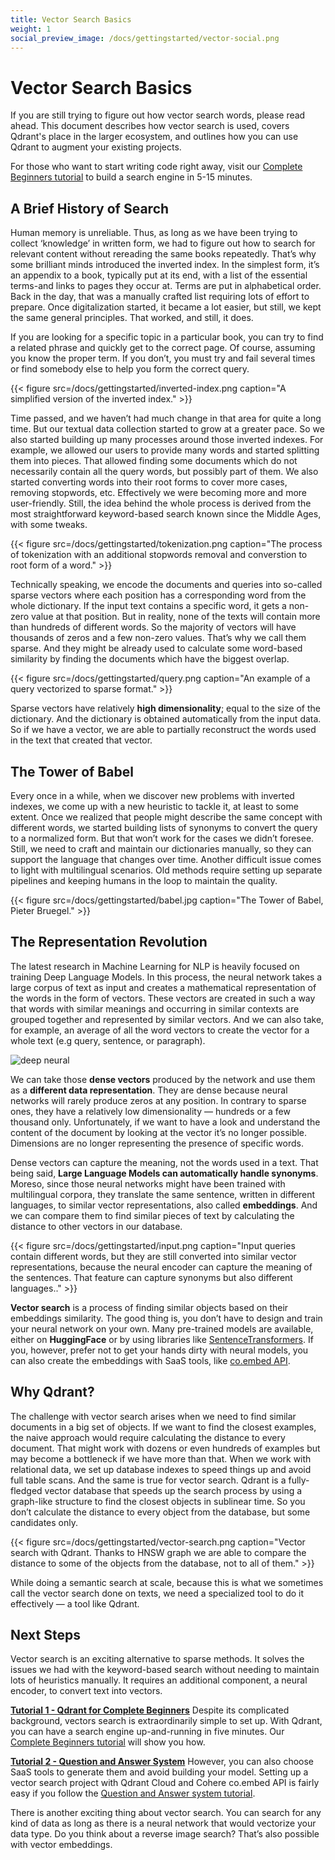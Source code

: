 ```yaml
---
title: Vector Search Basics
weight: 1
social_preview_image: /docs/gettingstarted/vector-social.png
---
```


# Vector Search Basics

If you are still trying to figure out how vector search words, please read ahead. This document describes how vector search is used, covers Qdrant's place in the larger ecosystem, and outlines how you can use Qdrant to augment your existing projects.

For those who want to start writing code right away, visit our [Complete Beginners tutorial](/documentation/tutorials/search-beginners) to build a search engine in 5-15 minutes.

## A Brief History of Search

Human memory is unreliable. Thus, as long as we have been trying to collect ‘knowledge’ in written form, we had to figure out how to search for relevant content without rereading the same books repeatedly. That’s why some brilliant minds introduced the inverted index. In the simplest form, it’s an appendix to a book, typically put at its end, with a list of the essential terms-and links to pages they occur at. Terms are put in alphabetical order. Back in the day, that was a manually crafted list requiring lots of effort to prepare. Once digitalization started, it became a lot easier, but still, we kept the same general principles. That worked, and still, it does.

If you are looking for a specific topic in a particular book, you can try to find a related phrase and quickly get to the correct page. Of course, assuming you know the proper term. If you don’t, you must try and fail several times or find somebody else to help you form the correct query.

{{< figure src=/docs/gettingstarted/inverted-index.png caption="A simplified version of the inverted index." >}}

Time passed, and we haven’t had much change in that area for quite a long time. But our textual data collection started to grow at a greater pace. So we also started building up many processes around those inverted indexes. For example, we allowed our users to provide many words and started splitting them into pieces. That allowed finding some documents which do not necessarily contain all the query words, but possibly part of them. We also started converting words into their root forms to cover more cases, removing stopwords, etc. Effectively we were becoming more and more user-friendly. Still, the idea behind the whole process is derived from the most straightforward keyword-based search known since the Middle Ages, with some tweaks.

{{< figure src=/docs/gettingstarted/tokenization.png caption="The process of tokenization with an additional stopwords removal and converstion to root form of a word." >}}

Technically speaking, we encode the documents and queries into so-called sparse vectors where each position has a corresponding word from the whole dictionary. If the input text contains a specific word, it gets a non-zero value at that position. But in reality, none of the texts will contain more than hundreds of different words. So the majority of vectors will have thousands of zeros and a few non-zero values. That’s why we call them sparse. And they might be already used to calculate some word-based similarity by finding the documents which have the biggest overlap.

{{< figure src=/docs/gettingstarted/query.png caption="An example of a query vectorized to sparse format." >}}

Sparse vectors have relatively **high dimensionality**; equal to the size of the dictionary. And the dictionary is obtained automatically from the input data. So if we have a vector, we are able to partially reconstruct the words used in the text that created that vector.

## The Tower of Babel

Every once in a while, when we discover new problems with inverted indexes, we come up with a new heuristic to tackle it, at least to some extent. Once we realized that people might describe the same concept with different words, we started building lists of synonyms to convert the query to a normalized form. But that won’t work for the cases we didn’t foresee. Still, we need to craft and maintain our dictionaries manually, so they can support the language that changes over time. Another difficult issue comes to light with multilingual scenarios. Old methods require setting up separate pipelines and keeping humans in the loop to maintain the quality.

{{< figure src=/docs/gettingstarted/babel.jpg caption="The Tower of Babel, Pieter Bruegel." >}}

## The Representation Revolution

The latest research in Machine Learning for NLP is heavily focused on training Deep Language Models. In this process, the neural network takes a large corpus of text as input and creates a mathematical representation of the words in the form of vectors. These vectors are created in such a way that words with similar meanings and occurring in similar contexts are grouped together and represented by similar vectors. And we can also take, for example, an average of all the word vectors to create the vector for a whole text (e.g query, sentence, or paragraph).

![deep neural](/docs/gettingstarted/deep-neural.png)

We can take those **dense vectors** produced by the network and use them as a **different data representation**. They are dense because neural networks will rarely produce zeros at any position. In contrary to sparse ones, they have a relatively low dimensionality — hundreds or a few thousand only. Unfortunately, if we want to have a look and understand the content of the document by looking at the vector it’s no longer possible. Dimensions are no longer representing the presence of specific words.

Dense vectors can capture the meaning, not the words used in a text. That being said, **Large Language Models can automatically handle synonyms**. Moreso, since those neural networks might have been trained with multilingual corpora, they translate the same sentence, written in different languages, to similar vector representations, also called **embeddings**. And we can compare them to find similar pieces of text by calculating the distance to other vectors in our database.

{{< figure src=/docs/gettingstarted/input.png caption="Input queries contain different words, but they are still converted into similar vector representations, because the neural encoder can capture the meaning of the sentences. That feature can capture synonyms but also different languages.." >}}

**Vector search** is a process of finding similar objects based on their embeddings similarity. The good thing is, you don’t have to design and train your neural network on your own. Many pre-trained models are available, either on **HuggingFace** or by using libraries like [SentenceTransformers](https://www.sbert.net/?ref=hackernoon.com). If you, however, prefer not to get your hands dirty with neural models, you can also create the embeddings with SaaS tools, like [co.embed API](https://docs.cohere.com/reference/embed?ref=hackernoon.com).

## Why Qdrant?

The challenge with vector search arises when we need to find similar documents in a big set of objects. If we want to find the closest examples, the naive approach would require calculating the distance to every document. That might work with dozens or even hundreds of examples but may become a bottleneck if we have more than that. When we work with relational data, we set up database indexes to speed things up and avoid full table scans. And the same is true for vector search. Qdrant is a fully-fledged vector database that speeds up the search process by using a graph-like structure to find the closest objects in sublinear time. So you don’t calculate the distance to every object from the database, but some candidates only.

{{< figure src=/docs/gettingstarted/vector-search.png caption="Vector search with Qdrant. Thanks to HNSW graph we are able to compare the distance to some of the objects from the database, not to all of them." >}}

While doing a semantic search at scale, because this is what we sometimes call the vector search done on texts, we need a specialized tool to do it effectively — a tool like Qdrant.

## Next Steps

Vector search is an exciting alternative to sparse methods. It solves the issues we had with the keyword-based search without needing to maintain lots of heuristics manually. It requires an additional component, a neural encoder, to convert text into vectors. 

[**Tutorial 1 - Qdrant for Complete Beginners**](../../tutorials/search-beginners)
Despite its complicated background, vectors search is extraordinarily simple to set up. With Qdrant, you can have a search engine up-and-running in five minutes. Our [Complete Beginners tutorial](../../tutorials/search-beginners) will show you how.

[**Tutorial 2 - Question and Answer System**](../../../articles/qa-with-cohere-and-qdrant)
However, you can also choose SaaS tools to generate them and avoid building your model. Setting up a vector search project with Qdrant Cloud and Cohere co.embed API is fairly easy if you follow the [Question and Answer system tutorial](../../../articles/qa-with-cohere-and-qdrant).

There is another exciting thing about vector search. You can search for any kind of data as long as there is a neural network that would vectorize your data type. Do you think about a reverse image search? That’s also possible with vector embeddings.




